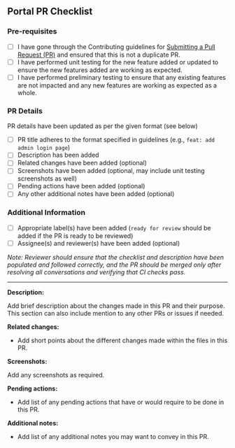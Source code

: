 ## Portal PR Checklist

### Pre-requisites

- [ ] I have gone through the Contributing guidelines for [Submitting a Pull Request (PR)](https://github.com/OsmosysSoftware/osmo-x/blob/main/CONTRIBUTING.md#-submitting-a-pull-request-pr) and ensured that this is not a duplicate PR.
- [ ] I have performed unit testing for the new feature added or updated to ensure the new features added are working as expected.
- [ ] I have performed preliminary testing to ensure that any existing features are not impacted and any new features are working as expected as a whole.

### PR Details

PR details have been updated as per the given format (see below)

- [ ] PR title adheres to the format specified in guidelines (e.g., `feat: add admin login page`)
- [ ] Description has been added
- [ ] Related changes have been added (optional)
- [ ] Screenshots have been added (optional, may include unit testing screenshots as well)
- [ ] Pending actions have been added (optional)
- [ ] Any other additional notes have been added (optional)

### Additional Information

- [ ] Appropriate label(s) have been added (`ready for review` should be added if the PR is ready to be reviewed)
- [ ] Assignee(s) and reviewer(s) have been added (optional)

_Note: Reviewer should ensure that the checklist and description have been populated and followed correctly, and the PR should be merged only after resolving all conversations and verifying that CI checks pass._

---

**Description:**

Add brief description about the changes made in this PR and their purpose. This section can also include mention to any other PRs or issues if needed.

**Related changes:**

- Add short points about the different changes made within the files in this PR.

**Screenshots:**

Add any screenshots as required.

**Pending actions:**

- Add list of any pending actions that have or would require to be done in this PR.

**Additional notes:**

- Add list of any additional notes you may want to convey in this PR.
